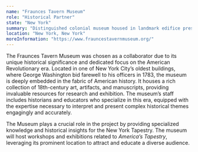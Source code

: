 ```yaml
---
name: "Fraunces Tavern Museum"
role: "Historical Partner"
state: "New York"
summary: "Distinguished colonial museum housed in landmark edifice preserves revolution-era heritage through unparalleled eighteenth-century collections."
location: "New York, New York"
moreInformation: "https://www.frauncestavernmuseum.org/"
---
```


The Fraunces Tavern Museum was chosen as a collaborator due to its
unique historical significance and dedicated focus on the American
Revolutionary era. Located in one of New York City’s oldest buildings,
where George Washington bid farewell to his officers in 1783, the
museum is deeply embedded in the fabric of American history. It houses
a rich collection of 18th-century art, artifacts, and manuscripts,
providing invaluable resources for research and exhibition. The
museum’s staff includes historians and educators who specialize in this
era, equipped with the expertise necessary to interpret and present
complex historical themes engagingly and accurately.

The Museum plays a crucial role in the project by providing specialized
knowledge and historical insights for the New York Tapestry. The museum
will host workshops and exhibitions related to _America’s Tapestry_,
leveraging its prominent location to attract and educate a diverse
audience.

